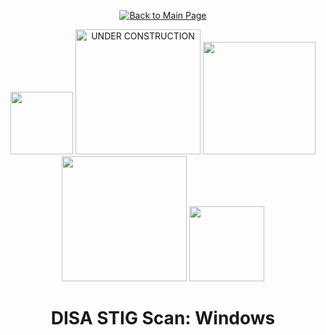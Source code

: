<p align="center">
  <a href="https://github.com/Samuel-Cavada" target="_blank">
    <img src="https://img.shields.io/badge/Back_to_Main_Page-000000?style=for-the-badge&logo=github&logoColor=white" alt="Back to Main Page"/>
  </a>
</p>

<p align="center">
<img src="https://github.com/user-attachments/assets/baa505c7-d846-47da-b1f8-c51ea4b56318" width="100"/>
<img src="https://github.com/user-attachments/assets/bfad470b-392d-41a6-8c31-6189db3390ce" alt="UNDER CONSTRUCTION" width="200"/>
<img src="https://github.com/user-attachments/assets/9d8277b1-e9cc-4e51-893a-cc50cd056431" width="180"/>
<img src="https://github.com/user-attachments/assets/72b79db5-19a3-48d7-95a5-be317408fafd" width="200"/>
<img src="https://github.com/user-attachments/assets/5a46688e-b0e3-404b-abe0-aa8182be5bac" width="120"/>
</p>

<h1 align="center">DISA STIG Scan: Windows</h1>

<!--

<p align="center">
  <img src="https://img.shields.io/badge/Platform-Azure-0078D4?style=for-the-badge&logo=microsoftazure&logoColor=white" alt="Azure" />
  <img src="https://img.shields.io/badge/OS-Windows%2010-0078D6?style=for-the-badge&logo=windows&logoColor=white" alt="Windows 10" />
  <img src="https://img.shields.io/badge/Tool-Tenable.io-00B388?style=for-the-badge&logo=tenable&logoColor=white" alt="Tenable.io" />
  <img src="https://img.shields.io/badge/Focus-Vulnerability%20Scanning-orange?style=for-the-badge" alt="Vulnerability Scanning" />
</p>


## Project Objective
This project demonstrates the difference between authenticated and unauthenticated vulnerability scanning on a Windows 10 virtual machine. The goal was to highlight how access level impacts the visibility of security vulnerabilities, emphasizing the importance of credentialed scans in cybersecurity assessments.

## Tools & Technologies
- Microsoft Azure (VM deployment)
- Windows 10 (Virtual Machine)
- Windows Defender Firewall (Configuration management)
- Tenable Vulnerability Scanner (Cloud-based scanning)

## Skills Gained / Focus Areas
- Vulnerability scanning methodologies
- Windows Firewall configuration and management
- Azure Network Security Group (NSG) configuration
- Conducting authenticated vs. unauthenticated scans
- Security assessment and report analysis

## Environment Setup
The lab environment was built using Microsoft Azure.  
A Windows 10 VM was configured with modified firewall and network security group settings to allow external scanning activities, simulating real-world scenarios for vulnerability assessments.

## Walkthrough

### Setup

#### Step 1: Create a Windows 10 Virtual Machine
Deploy a Windows 10 VM from the Azure Marketplace.

#### Step 2: Log in to the VM
Access the Windows VM via Remote Desktop Protocol (RDP).

#### Step 3: Open Windows Firewall Settings
- Open the Run box and type `wf.msc`, then press Enter.
- Navigate to **Windows Defender Firewall Properties**.

#### Step 4: Disable the Firewall
- In the **Domain Profile**, **Private Profile**, and **Public Profile** tabs:
  - Set the firewall state to **Off**.
  - Click **Apply**.

#### Step 5: Update Network Security Group (NSG)
- In Azure, navigate to the VM's Networking settings.
- Locate the **Network Security Group** (NSG) attached to the VM's virtual network or subnet.
- Under **Inbound Security Rules**, create a new rule:
  - Allow **All Incoming Ports**.
  - Assign a lower priority number to make the rule take effect immediately.
  - Provide a clear name for the rule.

#### Step 6: Verify Connectivity
- Open Command Prompt (cmd).
- Ping the VM’s Public IP Address to verify accessibility.

### Unauthenticated Vulnerability Scan

#### Step 7: Set Up a Vulnerability Scan in Tenable
- Log in to Tenable.io.
- Navigate to **Scans** and click **Create New Scan**.
- Choose **Basic Network Scan**.

#### Step 8: Configure the Scan
- **Basic Tab**:
  - Name the scan appropriately.
  - Select the scanner type as **External Scanner** (cloud-based).
  - Target the VM’s Public IP Address.
- **Discovery Tab**:
  - Set **Scan Type** to **Custom**.
  - Enable **Ping Remote Host**.
  - Use **Fast Network Discovery**.
- **Credentials Tab**:
  - Leave credentials blank for an unauthenticated scan.

#### Step 9: Run the Scan
- Start the scan.
- After completion, export the results as an **Executive Report**.

### Authenticated Vulnerability Scan

#### Step 10: Configure Authenticated Scan
- Edit the previous scan or create a new one.
- In the **Credentials Tab**, add valid administrator login credentials for the Windows VM.

#### Step 11: Run the Authenticated Scan
- Start the scan using the newly added credentials.

### Analyze and Compare Results

#### Step 12: Review Findings
- Compare the unauthenticated and authenticated scan reports.
- Document key differences:
  - Number of vulnerabilities detected
  - Severity ratings
  - Additional system information revealed during authenticated scans

---

## Outcomes and Lessons Learned
- Authenticated scans provide significantly deeper insights into system vulnerabilities.
- Unauthenticated scans, while useful, often miss critical internal vulnerabilities.
- Gained practical experience in configuring firewall settings, securing Azure environments, and setting up vulnerability scans with and without credentials.
- Understood the value of credentialed access for thorough security assessments.

-->
